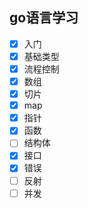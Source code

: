 ## go语言学习
- [x] 入门
- [x] 基础类型
- [x] 流程控制
- [x] 数组
- [x] 切片
- [x] map
- [x] 指针
- [x] 函数
- [ ] 结构体
- [x] 接口
- [x] 错误
- [ ] 反射
- [ ] 并发